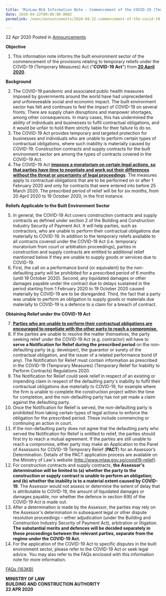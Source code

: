 ```yaml
---
title: 'MinLaw-BCA Information Note - Commencement of the COVID-19 (Temporary Measures) Act 2020 - Provisions relating to Temporary Reliefs'
date: 2020-04-22T00:00:00.000Z
permalink: /news/announcements/2020-04-22-commencement-of-the-covid-19-temporary-measures-act-2020-provisions-relating-to-temporary-reliefs/

---
```



22 Apr 2020 Posted in [Announcements](/news/announcements)

<b>Objective</b>

<ol start="1">
<li> This information note informs the built environment sector of the commencement of the provisions relating to temporary reliefs under the COVID-19 (Temporary Measures) Act ("<b>COVID-19 Act</b>") from <b><u>20 April 2020</u></b>.</li>
</ol>
  
<b>Background</b>

<ol start="2">
<li> The COVID-19 pandemic and associated public health measures imposed by governments around the world have had unprecedented and unforeseeable social and economic impact. The built environment sector has felt and continues to feel the impact of COVID-19 on several fronts. There are supply chain disruptions and manpower shortages, among other consequences. In many cases, this has undermined the ability of individuals and businesses to fulfil contractual obligations, and it would be unfair to hold them strictly liable for their failure to do so.</li>

<li> The COVID-19 Act provides temporary and targeted protection for businesses and individuals who are unable to perform certain types of contractual obligations, where such inability is materially caused by COVID-19. Construction contracts and supply contracts for the built environment sector are among the types of contracts covered in the COVID-19 Act.</li>

<li> The COVID-19 Act <b><u>imposes a moratorium on certain legal actions, so that parties have time to negotiate and work out their differences without the threat or uncertainty of legal proceedings</u></b>. The measures apply to contractual obligations that are to be performed on or after 1 February 2020 and only for contracts that were entered into before 25 March 2020. The prescribed period of relief will be for six months, from 20 April 2020 to 19 October 2020, in the first instance.</li>
</ol>
  
<b>Reliefs Applicable to the Built Environment Sector</b>

<ol start="5">
<li> In general, the COVID-19 Act covers construction contracts and supply contracts as defined under section 2 of the Building and Construction Industry Security of Payment Act. It will help parties, such as contractors, who are unable to perform their contractual obligations due materially to COVID-19. In addition to the temporary reliefs available to all contracts covered under the COVID-19 Act (i.e. temporary moratorium from court or arbitration proceedings), parties in construction and supply contracts are entitled to additional relief mentioned below if they are unable to supply goods or services due to COVID-19.</li>

<li> First, the call on a performance bond (or equivalent) by the non-defaulting party will be prohibited for a prescribed period of 6 months (until 19 October 2020). Second, any liquidated damages or other damages payable under the contract due to delays sustained in the period starting from 1 February 2020 to 19 October 2020 caused materially by COVID-19 are to be disregarded. Third, the fact that a party was unable to perform an obligation to supply goods or materials due materially to COVID-19 is a defence to a claim for a breach of contract.</li>
</ol>

<b>Obtaining Relief under the COVID-19 Act</b>

<ol start="7">
<li> <b><u>Parties who are unable to perform their contractual obligations are encouraged to negotiate with the other party to reach a compromise.</u></b></li>

<li> If the parties are unable to resolve the matter themselves, the party seeking relief under the COVID-19 Act (e.g. contractor) will have to <b>serve a Notification for Relief during the prescribed period</b> on the non-defaulting party (e.g. developer), the guarantor or surety of the contractual obligation, and the issuer of a related performance bond (if any). The Notification for Relief must contain information as prescribed in the COVID-19 (Temporary Measures) (Temporary Relief for Inability to Perform Contracts) Regulations 2020.</li>

<li> The Notification for Relief could seek relief in respect of an existing or impending claim in respect of the defaulting party's inability to fulfil their contractual obligations due materially to COVID-19, for example where the firm is unable to complete the construction project within the time for completion, and the non-defaulting party has not yet made a claim against the defaulting party.</li>

<li> Once the Notification for Relief is served, the non-defaulting party is prohibited from taking certain types of legal actions to enforce the obligation for the prescribed period. These include commencing or continuing an action in court.</li>

<li> If the non-defaulting party does not agree that the defaulting party who served the Notification for Relief is entitled to relief, the parties should first try to reach a mutual agreement. If the parties are still unable to reach a compromise, either party may make an Application to the Panel of Assessors for COVID-19 Temporary Relief (<b>PACT</b>) for an Assessor’s Determination. Details of the PACT application process are available on the Ministry of Law's website (<a href="http://www.mlaw.gov.sg/covid19-relief">http://www.mlaw.gov.sg/covid19-relief</a>).</li>

<li> For construction contracts and supply contracts, <b>the Assessor's determination will be limited to (a) whether the party to the construction or supply contract is unable to perform an obligation; and (b) whether the inability is to a material extent caused by COVID-19</b>. The Assessor would not assess or determine the extent of delay that is attributable to COVID-19, the amount of liquidated damages or damages payable, nor whether the defence in section 6(6) of the COVID-19 Act is made out.</li>

<li> After a determination is made by the Assessor, the parties may rely on the Assessor's determination in subsequent legal or other dispute resolution proceedings – either adjudication (under the Building and Construction Industry Security of Payment Act), arbitration or litigation. <b>The substantial merits and defences will be decided separately in these proceedings between the relevant parties, separate from the regime under the COVID-19 Act.</b></li>

<li> For the application of the COVID-19 Act to specific disputes in the built environment sector, please refer to the COVID-19 Act or seek legal advice. You may also refer to the FAQs enclosed with this information note for more information.</li>
</ol>


[FAQs (163KB)](/files/news/announcements/2020/01/MinLaw-BCA_InfoNote_FAQs.pdf)


<b>MINISTRY OF LAW</b>
<br>
<b>BUILDING AND CONSTRUCTION AUTHORITY</b>
<br>
<b>22 APR 2020</b>

